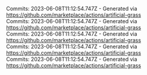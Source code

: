 Commits: 2023-06-08T11:12:54.747Z - Generated via https://github.com/marketplace/actions/artificial-grass
<br>
Commits: 2023-06-08T11:12:54.747Z - Generated via https://github.com/marketplace/actions/artificial-grass
<br>
Commits: 2023-06-08T11:12:54.747Z - Generated via https://github.com/marketplace/actions/artificial-grass
<br>
Commits: 2023-06-08T11:12:54.747Z - Generated via https://github.com/marketplace/actions/artificial-grass
<br>
Commits: 2023-06-08T11:12:54.747Z - Generated via https://github.com/marketplace/actions/artificial-grass
<br>
